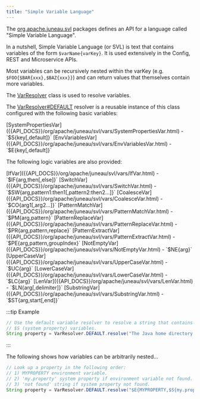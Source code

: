 ```yaml
---
title: "Simple Variable Language"
---
```


The [org.apache.juneau.svl]({{API_DOCS}}/org/apache/juneau/svl.html) packages defines an API for a language called "Simple Variable Language".

In a nutshell, Simple Variable Language (or SVL) is text that contains variables of the form `$varName{varKey}`.
It is used extensively in the Config, REST and Microservice APIs.

Most variables can be recursively nested within the varKey (e.g. `$FOO{$BAR{xxx},$BAZ{xxx}}`) and can return values that themselves contain more variables.

The [VarResolver]({{API_DOCS}}/org/apache/juneau/svl/VarResolver.html) class is used to resolve variables.

The [VarResolver#DEFAULT]({{API_DOCS}}/org/apache/juneau/svl/VarResolver.html#DEFAULT) resolver is a reusable instance of this class configured with the following basic variables:

<tree>
<java-class>[SystemPropertiesVar]({{API_DOCS}}/org/apache/juneau/svl/vars/SystemPropertiesVar.html) - `$S{key[,default]}`</java-class>  
<java-class>[EnvVariablesVar]({{API_DOCS}}/org/apache/juneau/svl/vars/EnvVariablesVar.html) - `$E{key[,default]}`</java-class>  
</tree>

The following logic variables are also provided:

<tree>
<java-class>[IfVar]({{API_DOCS}}/org/apache/juneau/svl/vars/IfVar.html) - `$IF{arg,then[,else]}`</java-class>  
<java-class>[SwitchVar]({{API_DOCS}}/org/apache/juneau/svl/vars/SwitchVar.html) - `$SW{arg,pattern1:then1[,pattern2:then2...]}`</java-class>  
<java-class>[CoalesceVar]({{API_DOCS}}/org/apache/juneau/svl/vars/CoalesceVar.html) - `$CO{arg1[,arg2...]}`</java-class>  
<java-class>[PatternMatchVar]({{API_DOCS}}/org/apache/juneau/svl/vars/PatternMatchVar.html) - `$PM{arg,pattern}`</java-class>  
<java-class>[PatternReplaceVar]({{API_DOCS}}/org/apache/juneau/svl/vars/PatternReplaceVar.html) - `$PR{arg,pattern,replace}`</java-class>  
<java-class>[PatternExtractVar]({{API_DOCS}}/org/apache/juneau/svl/vars/PatternExtractVar.html) - `$PE{arg,pattern,groupIndex}`</java-class>  
<java-class>[NotEmptyVar]({{API_DOCS}}/org/apache/juneau/svl/vars/NotEmptyVar.html) - `$NE{arg}`</java-class>  
<java-class>[UpperCaseVar]({{API_DOCS}}/org/apache/juneau/svl/vars/UpperCaseVar.html) - `$UC{arg}`</java-class>  
<java-class>[LowerCaseVar]({{API_DOCS}}/org/apache/juneau/svl/vars/LowerCaseVar.html) - `$LC{arg}`</java-class>  
<java-class>[LenVar]({{API_DOCS}}/org/apache/juneau/svl/vars/LenVar.html) - `$LN{arg[,delimiter]}`</java-class>  
<java-class>[SubstringVar]({{API_DOCS}}/org/apache/juneau/svl/vars/SubstringVar.html) - `$ST{arg,start[,end]}`</java-class>  
</tree>

:::tip Example
```java
// Use the default variable resolver to resolve a string that contains
// $S (system property) variables.
String property = VarResolver.DEFAULT.resolve("The Java home directory is $S{java.home}");
```
:::

The following shows how variables can be arbitrarily nested...

```java
// Look up a property in the following order:
// 1) MYPROPERTY environment variable.
// 2) 'my.property' system property if environment variable not found.
// 3) 'not found' string if system property not found.
String property = VarResolver.DEFAULT.resolve("$E{MYPROPERTY,$S{my.property,not found}}");
```
